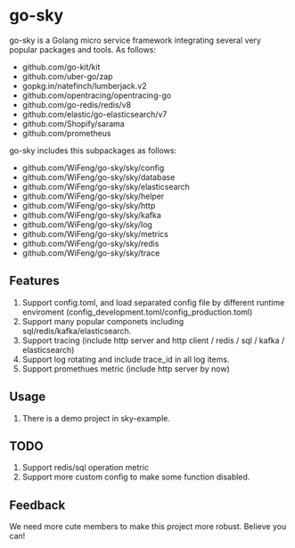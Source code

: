 # go-sky

go-sky is a Golang micro service framework integrating several very popular packages and tools. As follows:

* github.com/go-kit/kit
* github.com/uber-go/zap
* gopkg.in/natefinch/lumberjack.v2
* github.com/opentracing/opentracing-go
* github.com/go-redis/redis/v8
* github.com/elastic/go-elasticsearch/v7
* github.com/Shopify/sarama
* github.com/prometheus

go-sky includes this subpackages as follows:

* github.com/WiFeng/go-sky/sky/config
* github.com/WiFeng/go-sky/sky/database
* github.com/WiFeng/go-sky/sky/elasticsearch
* github.com/WiFeng/go-sky/sky/helper
* github.com/WiFeng/go-sky/sky/http
* github.com/WiFeng/go-sky/sky/kafka
* github.com/WiFeng/go-sky/sky/log
* github.com/WiFeng/go-sky/sky/metrics
* github.com/WiFeng/go-sky/sky/redis
* github.com/WiFeng/go-sky/sky/trace

## Features

1. Support config.toml, and load separated config file by different runtime enviroment (config_development.toml/config_production.toml)
2. Support many popular componets including sql/redis/kafka/elasticsearch.
3. Support tracing (include http server and http client / redis / sql / kafka / elasticsearch)
4. Support log rotating and include trace_id in all log items.
5. Support promethues metric (include http server by now)

## Usage

1. There is a demo project in sky-example.

## TODO

1. Support redis/sql operation metric
2. Support more custom config to make some function disabled.

## Feedback

We need more cute members to make this project more robust. Believe you can!

